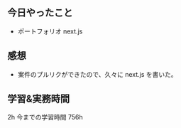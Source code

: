 ## 今日やったこと

- ポートフォリオ next.js

## 感想

- 案件のプルリクができたので、久々に next.js を書いた。

## 学習&実務時間

2h
今までの学習時間 756h
